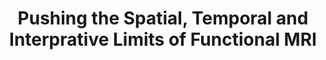 ---
title: "Pushing the Spatial, Temporal and Interprative Limits of Functional MRI"
project_id: 
conference_id: ""
presenters:
   - peter_bandettini
summary: "<p>Yale School of Medicine, New Haven, CT</p>"
file: /assets/presentations/T83.ppt
filename: T83.ppt
layout: presentation
---